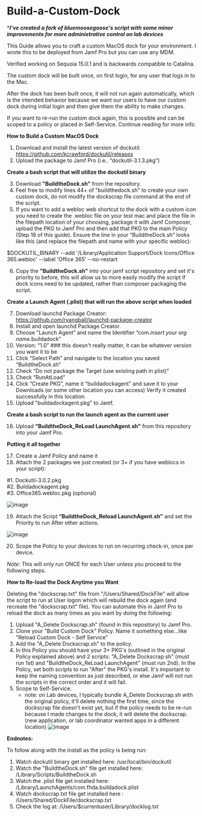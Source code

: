 # Build-a-Custom-Dock

****I've created a fork of bluemoosegoose's script with some minor improvements for more administrative control on lab devices***

This Guide allows you to craft a custom MacOS dock for your environment. I wrote this to be deployed from Jamf Pro but you can use any MDM.

Verified working on Sequoia 15.0.1 and is backwards compatible to Catalina.

The custom dock will be built once, on first login, for any user that logs in to the Mac.

After the dock has been built once, it will not run again automatically, which is the intended behavior because we want our users to have our custom dock during initial login and then give them the ability to make changes.

If you want to re-run the custom dock again, this is possible and can be scoped to a policy or placed in Self-Service. Continue reading for more info.



**How to Build a Custom MacOS Dock**

1.	Download and install the latest version of dockutil: https://github.com/kcrawford/dockutil/releases
2.	Upload the package to Jamf Pro (i.e.. “dockutil-3.1.3.pkg”)

**Create a bash script that will utilize the dockutil binary**

3.	Download **"BuildtheDock.sh"** from the repository.
4.	Feel free to modify lines 44+ of "buildthedock.sh" to create your own custom dock, do not modify the dockscrap file command at the end of the script. 
5.	If you want to add a webloc web shortcut to the dock with a custom icon you need to create the .webloc file on your test mac and place the file in the filepath location of your choosing, package it with Jamf Composer, upload the PKG to Jamf Pro and then add that PKG to the main Policy (Step 18 of this guide). Ensure the line in your  “BuildtheDock.sh” looks like this (and replace the filepath and name with your specific webloc):

$DOCKUTIL_BINARY --add '/Library/Application Support/Dock Icons/Office 365.webloc' --label 'Office 365' --no-restart

6.	Copy the **"BuildtheDock.sh"** into your jamf script repository and set it's priority to before, this will allow us to more easily modify the script if dock icons need to be updated, rather than composer packaging the script.

**Create a Launch Agent (.plist) that will run the above script when loaded**

7.	Download launchd Package Creator: https://github.com/ryangball/launchd-package-creator
8.	Install and open launchd Package Creator.
9.	Choose “Launch Agent” and name the Identifier “com.*insert your org name*.buildadock”
10.	Version: “1.0” ### this doesn't really matter, it can be whatever version you want it to be
11.	Click “Select Path” and navigate to the location you saved “BuildtheDock.sh”
12.	Check “Do not package the Target (use existing path in plist)”
13.	Check “RunAtLoad”
14.	Click “Create PKG”, name it “buildadockagent” and save it to your Downloads (or some other location you can access) Verify it created successfully in this location.
15.	Upload "buildadockagent.pkg" to Jamf.

**Create a bash script to run the launch agent as the current user**

16.	Upload **“BuildtheDock_ReLoad LaunchAgent.sh"** from this repository into your Jamf Pro.

**Putting it all together**

17.	Create a Jamf Policy and name it
18.	Attach the 2 packages we just created (or 3+ if you have weblocs in your script):

  #1. Dockutil-3.0.2.pkg  
  #2. Buildadockagent.pkg    
  #3. Office365.webloc.pkg (optional)  
  
![image](https://github.com/user-attachments/assets/0771c69e-d44e-4b62-8c1a-7a42457b9505)

19.	Attach the Script **“BuildtheDock_Reload LaunchAgent.sh”** and set the Priority to run After other actions.
    
![image](https://github.com/user-attachments/assets/4124aac1-d267-4be4-babc-ce4edce02303)


20.	Scope the Policy to your devices to run on recurring check-in, once per device. 

*Note*: This will only run ONCE for each User unless you proceed to the following steps.

**How to Re-load the Dock Anytime you Want**

Deleting the "dockscrap.txt" file from "/Users/Shared/DockFile" will allow the script to run at User logon which will rebuild the dock again (and recreate the "dockscrap.txt" file). You can automate this in Jamf Pro to reload the dock as many times as you want by doing the following:

1. Upload "A_Delete Dockscrap.sh" (found in this repository) to Jamf Pro.
2. Clone your "Build Custom Dock" Policy. Name it something else...like "Reload Custom Dock - Self Service"
3. Add the "A_Delete Dockscrap.sh" to the policy. 
4. In this Policy you should have your 3+ PKG's (outlined in the original Policy explained above) and 2 scripts: "A_Delete Dockscrap.sh" (must run 1st) and "BuildtheDock_ReLoad LaunchAgent" (must run 2nd). In the Policy, set both scripts to run "After" the PKG's install. It's important to keep the naming convention as just described, or else Jamf will not run the scripts in the correct order and it will fail.
6. Scope to Self-Service.
   * note: on Lab devices, I typically bundle A_Delete Dockscrap.sh with the original policy, it'll delete nothing the first time, since the dockscrap file doesn't exist yet, but if the policy needs to be re-run because I made changes to the dock, it will delete the dockscrap. (new application, or lab coordinator wanted apps in a different location) 
![image](https://user-images.githubusercontent.com/104439807/165342728-a6e54d98-2805-4991-b007-1bc4667f4c4c.png)


**Endnotes:**

To follow along with the install as the policy is being run:

1. Watch dockutil binary get installed here: /usr/local/bin/dockutil
2. Watch the "BuildtheDock.sh" file get installed here: /Library/Scripts/BuildtheDock.sh
3. Watch the  .plist file get installed here: /Library/LaunchAgents/com.fhda.buildadock.plist
4. Watch dockscrap.txt file get installed here : /Users/Shared/DockFile/dockscrap.txt
5. Check the log at: /Users/$currentuser/Library/docklog.txt
